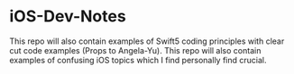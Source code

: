 # iOS-Dev-Notes
This repo will also contain examples of Swift5 coding principles with clear cut code examples (Props to Angela-Yu).
This repo will also contain examples of confusing iOS topics which I find personally find crucial.

